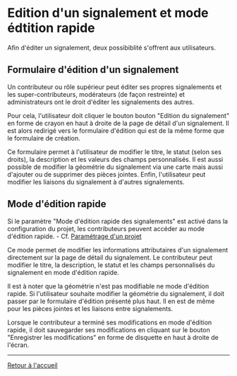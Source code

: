 # Edition d'un signalement et mode édtition rapide

Afin d'éditer un signalement, deux possibiblité s'offrent aux utilisateurs.

## Formulaire d'édition d'un signalement

Un contributeur ou rôle supérieur peut éditer ses propres signalements et les super-contributeurs, modérateurs (de façon restreinte) et administrateurs ont le droit d'éditer les signalements des autres.

Pour cela, l'utilisateur doit cliquer le bouton bouton "Edition du signalement" en forme de crayon en haut à droite de la page de détail d'un signalement. Il est alors redirigé vers le formulaire d'édition qui est de la même forme que le formulaire de création.

Ce formulaire permet à l'utilisateur de modifier le titre, le statut (selon ses droits), la description et les valeurs des champs personnalisés. Il est aussi possible de modifier la géométrie du signalement via une carte mais aussi d'ajouter ou de supprimer des pièces jointes. Enfin, l'utilisateur peut modifier les liaisons du signalement à d'autres signalements.

## Mode d'édition rapide

Si le paramètre "Mode d'édition rapide des signalements" est activé dans la configuration du projet, les contributeurs peuvent accéder au mode d'édition rapide. - Cf. [Paramétrage d'un projet](project_setting.md)

Ce mode permet de modifier les informations attributaires d'un signalement directement sur la page de détail du signalement. Le contributeur peut modifier le titre, la description, le statut et les champs personnalisés du signalement en mode d'édition rapide.

Il est à noter que la géométrie n'est pas modifiable ne mode d'édition rapide. Si l'utilisateur souhaite modifier la géométrie du signalement, il doit passer par le formulaire d'édition présenté plus haut. Il en est de même pour les pièces jointes et les liaisons entre signalements. 

Lorsque le contributeur a terminé ses modifications en mode d'édition rapide, il doit sauvegarder ses modifications en cliquant sur le bouton "Enregistrer les modifications" en forme de disquette en haut à droite de l'écran.

---

[Retour à l'accueil](<index.md>)
